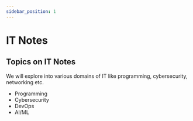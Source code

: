 ```yaml
---
sidebar_position: 1
---
```


# IT Notes


## Topics on IT Notes

We will explore into various domains of IT like programming, cybersecurity, networking etc.
- Programming
- Cybersecurity
- DevOps
- AI/ML